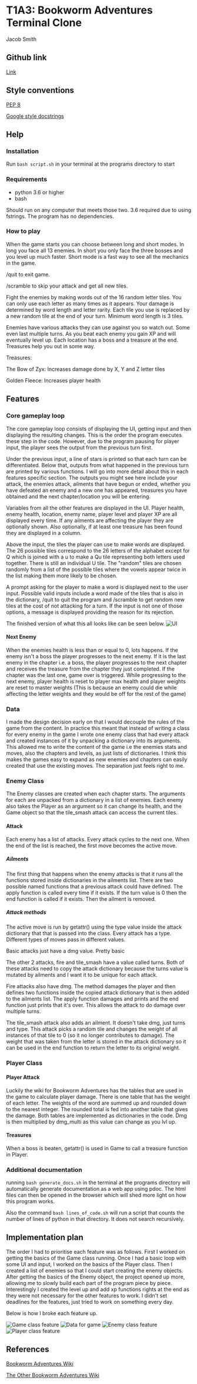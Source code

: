 # T1A3: Bookworm Adventures Terminal Clone

Jacob Smith

## Github link

[Link](https://github.com/intameli/T1A3)

## Style conventions

[PEP 8](https://peps.python.org/pep-0008/)

[Google style docstrings](https://google.github.io/styleguide/pyguide.html)

## Help

### Installation

Run `bash script.sh` in your terminal at the programs directory to start

### Requirements

- python 3.6 or higher
- bash

Should run on any computer that meets those two. 3.6 required due to using fstrings. The program has no dependencies.

### How to play

When the game starts you can choose between long and short modes. In long you face all 13 enemies. In short you only face the three bosses and you level up much faster. Short mode is a fast way to see all the mechanics in the game.

/quit to exit game.

/scramble to skip your attack and get all new tiles.

Fight the enemies by making words out of the 16 random letter tiles. You can only use each letter as many times as it appears. Your damage is determined by word length and letter rarity. Each tile you use is replaced by a new random tile at the end of your turn. Minimum word length is 3 tiles.

Enemies have various attacks they can use against you so watch out. Some even last multiple turns. As you beat each enemy you gain XP and will eventually level up. Each location has a boss and a treasure at the end. Treasures help you out in some way.

Treasures:

The Bow of Zyx: Increases damage done by X, Y and Z letter tiles

Golden Fleece: Increases player health

## Features

### Core gameplay loop

The core gameplay loop consists of displaying the UI, getting input and then displaying the resulting changes. This is the order the program executes these step in the code. However, due to the program pausing for player input, the player sees the output from the previous turn first.

Under the previous input, a line of stars is printed so that each turn can be differentiated. Below that, outputs from what happened in the previous turn are printed by various functions. I will go into more detail about this in each features specific section. The outputs you might see here include your attack, the enemies attack, ailments that have begun or ended, whether you have defeated an enemy and a new one has appeared, treasures you have obtained and the next chapter/location you will be entering.

Variables from all the other features are displayed in the UI. Player health, enemy health, location, enemy name, player level and player XP are all displayed every time. If any ailments are affecting the player they are optionally shown. Also optionally, if at least one treasure has been found they are displayed in a column.

Above the input, the tiles the player can use to make words are displayed. The 26 possible tiles correspond to the 26 letters of the alphabet except for Q which is joined with a u to make a Qu tile representing both letters used together. There is still an individual U tile. The "random" tiles are chosen randomly from a list of the possible tiles where the vowels appear twice in the list making them more likely to be chosen.

A prompt asking for the player to make a word is displayed next to the user input. Possible valid inputs include a word made of the tiles that is also in the dictionary, /quit to quit the program and /scramble to get random new tiles at the cost of not attacking for a turn. If the input is not one of those options, a message is displayed providing the reason for its rejection.

The finished version of what this all looks like can be seen below.
![UI](docs/UI.png)

#### Next Enemy

When the enemies health is less than or equal to 0, lots happens. If the enemy isn't a boss the player progresses to the next enemy. If it is the last enemy in the chapter i.e. a boss, the player progresses to the next chapter and receives the treasure from the chapter they just completed. If the chapter was the last one, game over is triggered. While progressing to the next enemy, player health is reset to player max health and player weights are reset to master weights (This is because an enemy could die while affecting the letter weights and they would be off for the rest of the game)

### Data

I made the design decision early on that I would decouple the rules of the game from the content. In practice this meant that instead of writing a class for every enemy in the game I wrote one enemy class that had every attack and created instances of it by unpacking a dictionary into its arguments. This allowed me to write the content of the game i.e the enemies stats and moves, also the chapters and levels, as just lists of dictionaries. I think this makes the games easy to expand as new enemies and chapters can easily created that use the existing moves. The separation just feels right to me.

### Enemy Class

The Enemy classes are created when each chapter starts. The arguments for each are unpacked from a dictionary in a list of enemies. Each enemy also takes the Player as an argument so it can change its health, and the Game object so that the tile_smash attack can access the current tiles.

#### Attack

Each enemy has a list of attacks. Every attack cycles to the next one. When the end of the list is reached, the first move becomes the active move.

##### Ailments

The first thing that happens when the enemy attacks is that it runs all the functions stored inside dictionaries in the ailments list. There are two possible named functions that a previous attack could have defined. The apply function is called every time if it exists. If the turn value is 0 then the end function is called if it exists. Then the ailment is removed.

##### Attack methods

The active move is run by getattr() using the type value inside the attack dictionary that that is passed into the class. Every attack has a type. Different types of moves pass in different values.

Basic attacks just have a dmg value. Pretty basic

The other 2 attacks, fire and tile_smash have a value called turns. Both of these attacks need to copy the attack dictionary because the turns value is mutated by ailments and I want it to be unique for each attack.

Fire attacks also have dmg. The method damages the player and then defines two functions inside the copied attack dictionary that is then added to the ailments list. The apply function damages and prints and the end function just prints that it's over. This allows the attack to do damage over multiple turns.

The tile_smash attack also adds an ailment. It doesn't take dmg, just turns and type. This attack picks a random tile and changes the weight of all instances of that tile to 0 (so it no longer contributes to damage). The weight that was taken from the letter is stored in the attack dictionary so it can be used in the end function to return the letter to its original weight.

### Player Class

#### Player Attack

Luckily the wiki for Bookworm Adventures has the tables that are used in the game to calculate player damage. There is one table that has the weight of each letter. The weights of the word are summed up and rounded down to the nearest integer. The rounded total is fed into another table that gives the damage. Both tables are implemented as dictionaries in the code. Dmg is then multiplied by dmg_multi as this value can change as you lvl up.

#### Treasures

When a boss is beaten, getattr() is used in Game to call a treasure function in Player.

### Additional documentation

running `bash generate_docs.sh` in the terminal at the programs directory will automatically generate documentation as a web app using pdoc. The html files can then be opened in the browser which will shed more light on how this program works.

Also the command `bash lines_of_code.sh` will run a script that counts the number of lines of python in that directory. It does not search recursively.

## Implementation plan

The order I had to prioritise each feature was as follows. First I worked on getting the basics of the Game class running. Once I had a basic loop with some UI and input, I worked on the basics of the Player class. Then I created a list of enemies so that I could start creating the enemy objects. After getting the basics of the Enemy object, the project opened up more, allowing me to slowly build each part of the program piece by piece. Interestingly I created the level up and add xp functions rights at the end as they were not necessary for the other features to work. I didn't set deadlines for the features, just tried to work on something every day.

Below is how I broke each feature up.

![Game class feature](docs/game.png)
![Data for game](docs/data.png)
![Enemy class feature](docs/enemy.png)
![Player class feature](docs/player.png)

## References

[Bookworm Adventures Wiki](https://bookwormadvs.fandom.com/wiki/Bookworm_Adventures_Wikia)

[The Other Bookworm Adventures Wiki](https://bookwormadventures.fandom.com/wiki/Bookworm_Adventures)
